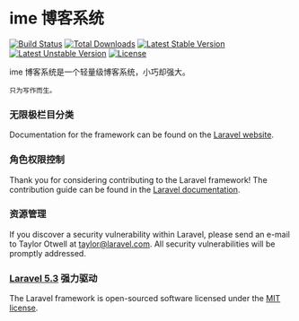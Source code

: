 # ime 博客系统

[![Build Status](https://travis-ci.org/laravel/framework.svg)](https://travis-ci.org/laravel/framework)
[![Total Downloads](https://poser.pugx.org/laravel/framework/d/total.svg)](https://packagist.org/packages/laravel/framework)
[![Latest Stable Version](https://poser.pugx.org/laravel/framework/v/stable.svg)](https://packagist.org/packages/laravel/framework)
[![Latest Unstable Version](https://poser.pugx.org/laravel/framework/v/unstable.svg)](https://packagist.org/packages/laravel/framework)
[![License](https://poser.pugx.org/laravel/framework/license.svg)](https://packagist.org/packages/laravel/framework)

ime 博客系统是一个轻量级博客系统，小巧却强大。

    只为写作而生。
    
### 无限极栏目分类

Documentation for the framework can be found on the [Laravel website](http://laravel.com/docs).

### 角色权限控制

Thank you for considering contributing to the Laravel framework! The contribution guide can be found in the [Laravel documentation](http://laravel.com/docs/contributions).

### 资源管理

If you discover a security vulnerability within Laravel, please send an e-mail to Taylor Otwell at taylor@laravel.com. All security vulnerabilities will be promptly addressed.

### [Laravel 5.3](https://www.laravel.com) 强力驱动

The Laravel framework is open-sourced software licensed under the [MIT license](http://opensource.org/licenses/MIT).
